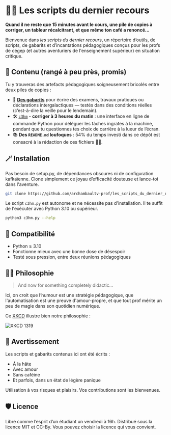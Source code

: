# 🧙‍♂️ Les scripts du dernier recours

**Quand il ne reste que 15 minutes avant le cours, une pile de copies à corriger, un tableur récalcitrant, et que même ton café a renoncé...**

Bienvenue dans *les scripts du dernier recours*, un répertoire d’outils, de
scripts, de gabarits et d’incantations pédagogiques conçus pour les profs de cégep (et
autres aventuriers de l'enseignement supérieur) en situation critique.

## 🧰 Contenu (rangé à peu près, promis)

Tu y trouveras des artefacts pédagogiques soigneusement bricolés entre deux piles de copies :

- 📄 **[Des gabarits](gabarits)** pour écrire des examens, travaux pratiques ou déclarations
  intergalactiques — testés dans des conditions réelles (c’est-à-dire la veille
  pour le lendemain).
- 🛠️ [`c3hm`](c3hm) - **corriger à 3 heures du matin** : une interface en
  ligne de commande Python pour déléguer les tâches ingrates à la machine,
  pendant que tu questionnes tes choix de carrière à la lueur de l’écran.
- 📚 **Des `README.md` loufoques** : 54% du temps investi dans ce dépôt est consacré à
  la rédaction de ces fichiers 🤦‍♂️.

## 🪄 Installation

Pas besoin de setup.py, de dépendances obscures ni de configuration kafkaïenne.
Clone simplement ce joyau d’efficacité douteuse et lance-toi dans l'aventure.

```bash	
git clone https://github.com/archambaultv-prof/les_scripts_du_dernier_recours.git
```

Le script `c3hm.py` est autonome et ne nécessite pas d'installation. Il te suffit de l'exécuter
avec Python 3.10 ou supérieur.

```bash
python3 c3hm.py --help
```

## 🧪 Compatibilité

- Python ≥ 3.10
- Fonctionne mieux avec une bonne dose de désespoir
- Testé sous pression, entre deux réunions pédagogiques

## 🤹‍♂️ Philosophie

> And now for something completely didactic...

Ici, on croit que l’humour est une stratégie pédagogique, que l'automatisation
est une preuve d'amour-propre, et que tout prof mérite un peu de magie dans son
quotidien numérique.

Ce [XKCD](https://xkcd.com/1319/) illustre bien notre philosophie :

![XKCD 1319](https://imgs.xkcd.com/comics/automation.png)

## 📜 Avertissement

Les scripts et gabarits contenus ici ont été écrits :

- À la hâte
- Avec amour
- Sans caféine
- Et parfois, dans un état de légère panique

Utilisation à vos risques et plaisirs. Vos contributions sont les bienvenues.

## 🛡️ Licence

Libre comme l’esprit d’un étudiant un vendredi à 16h. Distribué sous la licence
MIT et CC-By. Vous pouvez choisir la licence qui vous convient.
